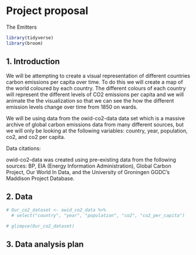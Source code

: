 Project proposal
================
The Emitters

``` r
library(tidyverse)
library(broom)
```

## 1. Introduction

We will be attempting to create a visual representation of different
countries carbon emissions per capita over time. To do this we will
create a map of the world coloured by each country. The different
colours of each country will represent the different levels of CO2
emissions per capita and we will animate the the visualization so that
we can see the how the different emission levels change over time from
1850 on wards.

We will be using data from the owid-co2-data data set which is a massive
archive of global carbon emissions data from many different sources, but
we will only be looking at the following variables: country, year,
population, co2, and co2 per capita.

Data citations:

owid-co2-data was created using pre-existing data from the following
sources: BP, EIA (Energy Information Administration), Global Carbon
Project, Our World In Data, and the University of Groningen GGDC’s
Maddison Project Database.

## 2. Data

``` r
# Our_co2_dataset <- owid_co2_data %>% 
  # select("country", "year", "population", "co2", "co2_per_capita")
```

``` r
# glimpse(Our_co2_dataset)
```

## 3. Data analysis plan

